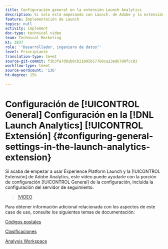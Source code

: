 ```yaml
---
title: Configuración general en la extensión Launch Analytics
description: Si solo está empezando con Launch, de Adobe y la extensión de Adobe Analytics, este vídeo puede ayudarle con la parte de configuración general, incluida la configuración del servidor de seguimiento.
feature: Implementación de Launch
topics: null
activity: implement
doc-type: technical video
team: Technical Marketing
kt: 2837
role: '"Desarrollador, ingeniero de datos"'
level: Principiante
translation-type: tm+mt
source-git-commit: f3b3fa7d91b0cb21005b57768ca23ed6700fcc03
workflow-type: tm+mt
source-wordcount: '136'
ht-degree: 15%

---
```



# Configuración de [!UICONTROL General] Configuración en la [!DNL Launch Analytics] [!UICONTROL Extensión] {#configuring-general-settings-in-the-launch-analytics-extension}

Si acaba de empezar a usar Experience Platform Launch y la [!UICONTROL Extensión] de Adobe Analytics, este vídeo puede ayudarle con la porción de configuración [!UICONTROL General] de la configuración, incluida la configuración del servidor de seguimiento.

>[!VIDEO](https://video.tv.adobe.com/v/27093/?quality=9)

Para obtener información adicional relacionada con los aspectos de este caso de uso, consulte los siguientes temas de documentación:

[Códigos postales](https://docs.adobe.com/help/en/analytics/components/variables/dimensions-reports/reports-zip.html)

[Clasificaciones](https://docs.adobe.com/content/help/es-ES/analytics/components/classifications/c-classifications.html)

[Analysis Workspace](https://docs.adobe.com/content/help/es-ES/analytics/analyze/analysis-workspace/home.html)
